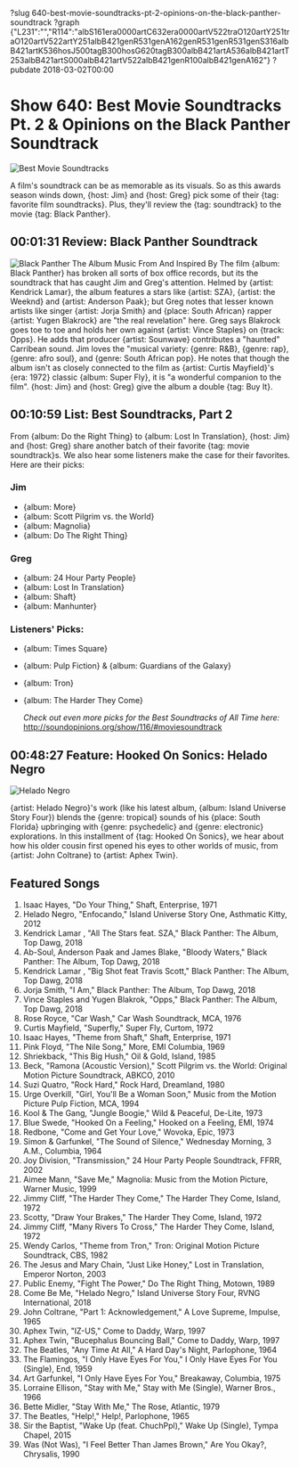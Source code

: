 ?slug 640-best-movie-soundtracks-pt-2-opinions-on-the-black-panther-soundtrack
?graph {"L231":"","R114":"albS161era0000artC632era0000artV522traO120artY251traO120artV522artY251albB421genR531genA162genR531genR531genS316albB421artK536hosJ500tagB300hosG620tagB300albB421artA536albB421artT253albB421artS000albB421artV522albB421genR100albB421genA162"}
?pubdate 2018-03-02T00:00

# Show 640: Best Movie Soundtracks Pt. 2 & Opinions on the Black Panther Soundtrack

![Best Movie Soundtracks](//static.soundopinions.org/images/2018/snf.jpg)

A film's soundtrack can be as memorable as its visuals. So as this awards season winds down, {host: Jim} and {host: Greg} pick some of their {tag: favorite film soundtracks}. Plus, they'll review the {tag: soundtrack} to the movie {tag: Black Panther}.

## 00:01:31 Review: Black Panther Soundtrack
![Black Panther The Album Music From And Inspired By](http://is1.mzstatic.com/image/thumb/Music128/v4/ec/37/93/ec3793bf-ff3c-4ced-a8d8-324394c6322f/source/600x600bb.jpg "368183298/1331258584")
The film {album: Black Panther} has broken all sorts of box office records, but its the soundtrack that has caught Jim and Greg's attention. Helmed by {artist: Kendrick Lamar}, the album features a stars like {artist: SZA}, {artist: the Weeknd} and {artist: Anderson Paak}; but Greg notes that lesser known artists like singer {artist: Jorja Smith} and {place: South African} rapper {artist: Yugen Blakrock} are "the real revelation" here. Greg says Blakrock goes toe to toe and holds her own against {artist: Vince Staples} on {track: Opps}. He adds that producer {artist: Sounwave} contributes a "haunted" Carribean sound. Jim loves the "musical variety: {genre: R&B}, {genre: rap}, {genre: afro soul}, and {genre: South African pop}.  He notes that though the album isn't as closely connected to the film as {artist: Curtis Mayfield}'s {era: 1972} classic {album: Super Fly}, it is "a wonderful companion to the film". {host: Jim} and {host: Greg} give the album a double {tag: Buy It}.

## 00:10:59 List: Best Soundtracks, Part 2
From {album: Do the Right Thing} to {album: Lost In Translation}, {host: Jim} and {host: Greg} share another batch of their favorite {tag: movie soundtrack}s. We also hear some listeners make the case for their favorites.
 Here are their picks:

### Jim
- {album: More}
- {album: Scott Pilgrim vs. the World}
- {album: Magnolia}
- {album: Do The Right Thing}

### Greg
- {album: 24 Hour Party People}
- {album: Lost In Translation}
- {album: Shaft}
- {album: Manhunter}

### Listeners' Picks:
- {album: Times Square}
- {album: Pulp Fiction} & {album: Guardians of the Galaxy}
- {album: Tron}
- {album: The Harder They Come}


  *Check out even more picks for the Best Soundtracks of All Time here:* http://soundopinions.org/show/116/#moviesoundtrack

## 00:48:27 Feature: Hooked On Sonics: Helado Negro

![Helado Negro](https://s3.amazonaws.com/sound-images/images/2017/helado%20negro%203.jpg)

{artist: Helado Negro}'s work (like his latest album, {album: Island Universe Story Four}) blends the {genre: tropical} sounds of his {place: South Florida} upbringing with {genre: psychedelic} and {genre: electronic} explorations. In this installment of {tag: Hooked On Sonics}, we hear about how his older cousin first opened his eyes to other worlds of music, from {artist: John Coltrane} to {artist: Aphex Twin}.

## Featured Songs
1. Isaac Hayes, "Do Your Thing," Shaft, Enterprise, 1971
1. Helado Negro, "Enfocando," Island Universe Story One, Asthmatic Kitty, 2012
1. Kendrick Lamar , "All The Stars feat. SZA," Black Panther: The Album, Top Dawg, 2018
1. Ab-Soul, Anderson Paak and James Blake, "Bloody Waters," Black Panther: The Album, Top Dawg, 2018
1. Kendrick Lamar , "Big Shot feat Travis Scott," Black Panther: The Album, Top Dawg, 2018
1. Jorja Smith, "I Am," Black Panther: The Album, Top Dawg, 2018
1. Vince Staples and Yugen Blakrok, "Opps," Black Panther: The Album, Top Dawg, 2018
1. Rose Royce, "Car Wash," Car Wash Soundtrack, MCA, 1976
1. Curtis Mayfield, "Superfly," Super Fly, Curtom, 1972
1. Isaac Hayes, "Theme from Shaft," Shaft, Enterprise, 1971
1. Pink Floyd, "The Nile Song," More, EMI Columbia, 1969
1. Shriekback, "This Big Hush," Oil & Gold, Island, 1985
1. Beck, "Ramona (Acoustic Version)," Scott Pilgrim vs. the World: Original Motion Picture Soundtrack, ABKCO, 2010
1. Suzi Quatro, "Rock Hard," Rock Hard, Dreamland, 1980
1. Urge Overkill, "Girl, You'll Be a Woman Soon," Music from the Motion Picture Pulp Fiction, MCA, 1994
1. Kool & The Gang, "Jungle Boogie," Wild & Peaceful, De-Lite, 1973
1. Blue Swede, "Hooked On a Feeling," Hooked on a Feeling, EMI, 1974
1. Redbone, "Come and Get Your Love," Wovoka, Epic, 1973
1. Simon & Garfunkel, "The Sound of Silence," Wednesday Morning, 3 A.M., Columbia, 1964
1. Joy Division, "Transmission," 24 Hour Party People Soundtrack, FFRR, 2002
1. Aimee Mann, "Save Me," Magnolia: Music from the Motion Picture, Warner Music, 1999
1. Jimmy Cliff, "The Harder They Come," The Harder They Come, Island, 1972
1. Scotty, "Draw Your Brakes," The Harder They Come, Island, 1972
1. Jimmy Cliff, "Many Rivers To Cross," The Harder They Come, Island, 1972
1. Wendy Carlos, "Theme from Tron," Tron: Original Motion Picture Soundtrack, CBS, 1982
1. The Jesus and Mary Chain, "Just Like Honey," Lost in Translation, Emperor Norton, 2003
1. Public Enemy, "Fight The Power," Do The Right Thing, Motown, 1989
1. Come Be Me, "Helado Negro," Island Universe Story Four, RVNG International, 2018
1. John Coltrane, "Part 1: Acknowledgement," A Love Supreme, Impulse, 1965
1. Aphex Twin, "IZ-US," Come to Daddy, Warp, 1997
1. Aphex Twin, "Bucephalus Bouncing Ball," Come to Daddy, Warp, 1997
1. The Beatles, "Any Time At All," A Hard Day's Night, Parlophone, 1964
1. The Flamingos, "I Only Have Eyes For You," I Only Have Eyes For You (Single), End, 1959
1. Art Garfunkel, "I Only Have Eyes For You," Breakaway, Columbia, 1975
1. Lorraine Ellison, "Stay with Me," Stay with Me (Single), Warner Bros., 1966
1. Bette Midler, "Stay With Me," The Rose, Atlantic, 1979
1. The Beatles, "Help!," Help!, Parlophone, 1965
1. Sir the Baptist, "Wake Up (feat. ChuchPpl)," Wake Up (Single), Tympa Chapel, 2015
1. Was (Not Was), "I Feel Better Than James Brown," Are You Okay?, Chrysalis, 1990
